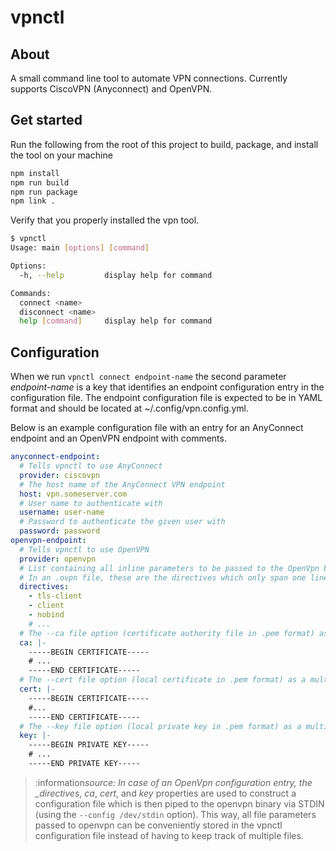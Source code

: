 # vpnctl

## About

A small command line tool to automate VPN connections.
Currently supports CiscoVPN (Anyconnect) and OpenVPN.

## Get started

Run the following from the root of this project to build, package, and install the tool on your machine

```bash
npm install
npm run build
npm run package
npm link .
```

Verify that you properly installed the vpn tool.

```bash
$ vpnctl
Usage: main [options] [command]

Options:
  -h, --help         display help for command

Commands:
  connect <name>
  disconnect <name>
  help [command]     display help for command
```

## Configuration

When we run `vpnctl connect endpoint-name` the second parameter _endpoint-name_ is a key that identifies an endpoint configuration entry in the configuration file. The endpoint configuration file is expected to be in YAML format and should be located at ~/.config/vpn.config.yml.

Below is an example configuration file with an entry for an AnyConnect endpoint and an OpenVPN endpoint with comments.

```yaml
anyconnect-endpoint:
  # Tells vpnctl to use AnyConnect
  provider: ciscovpn
  # The host name of the AnyConnect VPN endpoint
  host: vpn.someserver.com
  # User name to authenticate with
  username: user-name
  # Password to authenticate the given user with
  password: password
openvpn-endpoint:
  # Tells vpnctl to use OpenVPN
  provider: openvpn
  # List containing all inline parameters to be passed to the OpenVpn binary (e.g. --tls-client)
  # In an .ovpn file, these are the directives which only span one line.
  directives:
    - tls-client
    - client
    - nobind
    # ...
  # The --ca file option (certificate authority file in .pem format) as a multiline string.
  ca: |-
    -----BEGIN CERTIFICATE-----
    # ...
    -----END CERTIFICATE-----
  # The --cert file option (local certificate in .pem format) as a multiline string.
  cert: |-
    -----BEGIN CERTIFICATE-----
    #...
    -----END CERTIFICATE-----
  # The --key file option (local private key in .pem format) as a multiline string.
  key: |-
    -----BEGIN PRIVATE KEY-----
    # ...
    -----END PRIVATE KEY-----
```

> :information*source: In case of an OpenVpn configuration entry, the \_directives*, _ca_, _cert_, and _key_ properties are used to construct a configuration file which is then piped to the openvpn binary via STDIN (using the `--config /dev/stdin` option). This way, all file parameters passed to openvpn can be conveniently stored in the vpnctl configuration file instead of having to keep track of multiple files.
